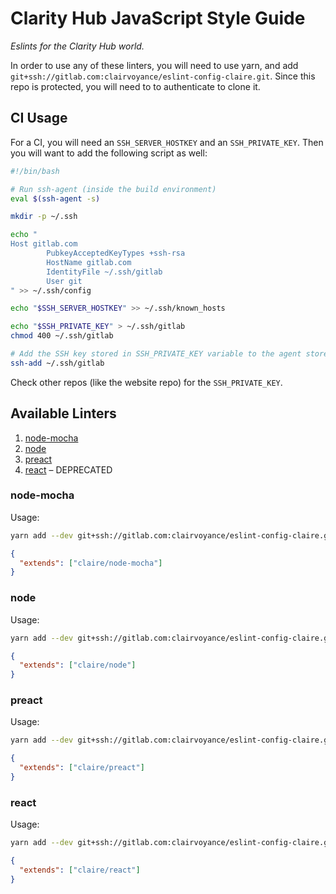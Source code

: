 # Clarity Hub JavaScript Style Guide

*Eslints for the Clarity Hub world.*

In order to use any of these linters, you will need to use yarn, and add `git+ssh://gitlab.com:clairvoyance/eslint-config-claire.git`. Since this repo is protected, you will need to to authenticate to clone it.

## CI Usage

For a CI, you will need an `SSH_SERVER_HOSTKEY` and an `SSH_PRIVATE_KEY`. Then you will want to add the following script as well:

```bash
#!/bin/bash

# Run ssh-agent (inside the build environment)
eval $(ssh-agent -s)

mkdir -p ~/.ssh

echo "
Host gitlab.com
        PubkeyAcceptedKeyTypes +ssh-rsa
        HostName gitlab.com
        IdentityFile ~/.ssh/gitlab
        User git
" >> ~/.ssh/config

echo "$SSH_SERVER_HOSTKEY" >> ~/.ssh/known_hosts

echo "$SSH_PRIVATE_KEY" > ~/.ssh/gitlab
chmod 400 ~/.ssh/gitlab

# Add the SSH key stored in SSH_PRIVATE_KEY variable to the agent store
ssh-add ~/.ssh/gitlab
```

Check other repos (like the website repo) for the `SSH_PRIVATE_KEY`.

## Available Linters

1. [node-mocha](#node-mocha)
2. [node](#node)
3. [preact](#preact)
4. [react](#react) – DEPRECATED

### node-mocha

Usage:

```sh
yarn add --dev git+ssh://gitlab.com:clairvoyance/eslint-config-claire.git
```

```json
{
  "extends": ["claire/node-mocha"]
}
```

### node

Usage:

```sh
yarn add --dev git+ssh://gitlab.com:clairvoyance/eslint-config-claire.git eslint-config-airbnb
```

```json
{
  "extends": ["claire/node"]
}
```

### preact

Usage:

```sh
yarn add --dev git+ssh://gitlab.com:clairvoyance/eslint-config-claire.git eslint-config-standard-preact eslint-config-standard eslint-plugin-import eslint-plugin-node eslint-plugin-promise eslint-plugin-standard
```

```json
{
  "extends": ["claire/preact"]
}
```

### react

Usage:

```sh
yarn add --dev git+ssh://gitlab.com:clairvoyance/eslint-config-claire.git eslint-config-react-app
```

```json
{
  "extends": ["claire/react"]
}
```
